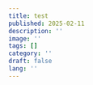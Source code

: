 ```yaml
---
title: test
published: 2025-02-11
description: ''
image: ''
tags: []
category: ''
draft: false 
lang: ''
---
```

